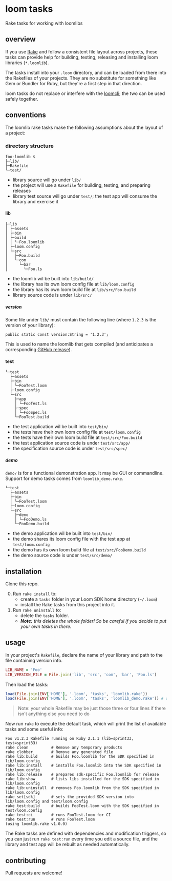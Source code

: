 loom tasks
==========

Rake tasks for working with loomlibs


## overview

If you use [Rake][rake] and follow a consistent file layout across projects, these tasks can provide help for building, testing, releasing and installing loom libraries (`*.loomlib`).

The tasks install into your `.loom` directory, and can be loaded from there into the Rakefiles of your projects.
They are no substitute for something like Gem or Bundler for Ruby, but they're a first step in that direction.

loom tasks do not replace or interfere with the [loomcli][loomcli]; the two can be used safely together.


## conventions

The loomlib rake tasks make the following assumptions about the layout of a project:

### directory structure

    foo-loomlib $
    ├─lib/
    ├─Rakefile
    └─test/

* library source will go under `lib/`
* the project will use a `Rakefile` for building, testing, and preparing releases
* library test source will go under `test/`; the test app will consume the library and exercise it

#### lib

    ├─lib
    │ ├─assets
    │ ├─bin
    │ ├─build
    │ │ └─Foo.loomlib
    │ ├─loom.config
    │ └─src
    │   ├─Foo.build
    │   └─com
    │     └─bar
    │       └─Foo.ls

* the loomlib wil be built into `lib/build/`
* the library has its own loom config file at `lib/loom.config`
* the library has its own loom build file at `lib/src/Foo.build`
* library source code is under `lib/src/`

##### version

Some file under `lib/` must contain the following line (where `1.2.3` is the version of your library):

```ls
public static const version:String = '1.2.3';
```

This is used to name the loomlib that gets compiled (and anticipates a corresponding [GitHub release][gh-releases]).

#### test

    └─test
      ├─assets
      ├─bin
      │ └─FooTest.loom
      ├─loom.config
      └─src
        ├─app
        │ └─FooTest.ls
        ├─spec
        │ └─FooSpec.ls
        └─FooTest.build

* the test application wil be built into `test/bin/`
* the tests have their own loom config file at `test/loom.config`
* the tests have their own loom build file at `test/src/Foo.build`
* the test application source code is under `test/src/app/`
* the specification source code is under `test/src/spec/`

##### demo

`demo/` is for a functional demonstration app. It may be GUI or commandline. <br>
Support for demo tasks comes from `loomlib_demo.rake`.

    └─test
      ├─assets
      ├─bin
      │ └─FooTest.loom
      ├─loom.config
      └─src
        ├─demo
        │ └─FooDemo.ls
        └─FooDemo.build

* the demo application wil be built into `test/bin/`
* the demo shares its loom config file with the test app at `test/loom.config`
* the demo has its own loom build file at `test/src/FooDemo.build`
* the demo source code is under `test/src/demo/`


## installation

Clone this repo.

0. Run `rake install` to:
    * create a `tasks` folder in your Loom SDK home directory (`~/.loom`)
    * install the Rake tasks from this project into it.
0. Run `rake uninstall` to:
    * delete the `tasks` folder.
    * _**Note:** this deletes the whole folder! So be careful if you decide to put your own tasks in there._


## usage

In your project's `Rakefile`, declare the name of your library and path to the file containing version info.

```ruby
LIB_NAME = 'Foo'
LIB_VERSION_FILE = File.join('lib', 'src', 'com', 'bar', 'Foo.ls')
```

Then load the tasks:

```ruby
load(File.join(ENV['HOME'], '.loom', 'tasks', 'loomlib.rake'))
load(File.join(ENV['HOME'], '.loom', 'tasks', 'loomlib_demo.rake')) # optional
```

> Note: your whole Rakefile may be just those three or four lines if there isn't anything else you need to do

Now run `rake` to execute the default task, which will print the list of available tasks and some useful info:

    Foo v1.2.3 Rakefile running on Ruby 2.1.1 (lib=sprint33, test=sprint33)
    rake clean          # Remove any temporary products
    rake clobber        # Remove any generated file
    rake lib:build      # builds Foo.loomlib for the SDK specified in lib/loom.config
    rake lib:install    # installs Foo.loomlib into the SDK specified in lib/loom.config
    rake lib:release    # prepares sdk-specific Foo.loomlib for release
    rake lib:show       # lists libs installed for the SDK specified in lib/loom.config
    rake lib:uninstall  # removes Foo.loomlib from the SDK specified in lib/loom.config
    rake set[sdk]       # sets the provided SDK version into lib/loom.config and test/loom.config
    rake test:build     # builds FooTest.loom with the SDK specified in test/loom.config
    rake test:ci        # runs FooTest.loom for CI
    rake test:run       # runs FooTest.loom
    (using loomlib.rake v1.0.0)

The Rake tasks are defined with dependencies and modification triggers, so you can just run `rake test:run` every time you edit a source file, and the library and test app will be rebuilt as needed automatically.


## contributing

Pull requests are welcome!


[rake]: https://rubygems.org/gems/rake "Rake (Ruby make)"
[loomcli]: https://loomsdk.com/#see "See the Loom CLI demo"
[gh-releases]: https://help.github.com/articles/about-releases/ "about GitHub releases"
